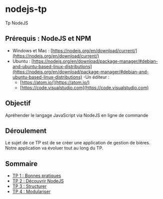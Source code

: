 # nodejs-tp
Tp NodeJS

## Prérequis : NodeJS et NPM

- Windows et Mac : [https://nodejs.org/en/download/current/](https://nodejs.org/en/download/current/)
- Ubuntu : [https://nodejs.org/en/download/package-manager/#debian-and-ubuntu-based-linux-distributions](https://nodejs.org/en/download/package-manager/#debian-and-ubuntu-based-linux-distributions)
-Un éditeur : 
    - [https://atom.io/](https://atom.io/)
    - [https://code.visualstudio.com](https://code.visualstudio.com)

## Objectif

Apréhender le langage JavaScript via NodeJS en ligne de commande

## Déroulement

Le sujet de ce TP est de se créer une application de gestion  de bières. Notre application va évoluer tout au long du TP.

## Sommaire

- [TP 1 : Bonnes pratiques](./tp1)
- [TP 2 : Découvrir NodeJS](./tp2)
- [TP 3 : Structurer](./tp3)
- [TP 4 : Modulariser](./tp4)